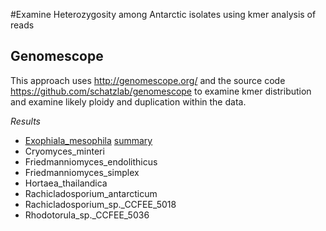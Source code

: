 #Examine Heterozygosity among Antarctic isolates using kmer analysis of reads

## Genomescope 
This approach uses http://genomescope.org/ and the source code https://github.com/schatzlab/genomescope to examine kmer distribution and examine likely ploidy and duplication within the data.

*Results*
   * [Exophiala_mesophila](Genomescope/Exophiala_mesophila/plot.png) [summary](Genomescope/Exophiala_mesophila/summary.txt)
   * Cryomyces_minteri
   * Friedmanniomyces_endolithicus
   * Friedmanniomyces_simplex
   * Hortaea_thailandica
   * Rachicladosporium_antarcticum
   * Rachicladosporium_sp._CCFEE_5018
   * Rhodotorula_sp._CCFEE_5036
